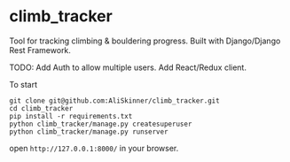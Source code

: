 # climb_tracker
Tool for tracking climbing &amp; bouldering progress.
Built with Django/Django Rest Framework.

TODO:
  Add Auth to allow multiple users.
  Add React/Redux client.

To start
```
git clone git@github.com:AliSkinner/climb_tracker.git
cd climb_tracker
pip install -r requirements.txt
python climb_tracker/manage.py createsuperuser
python climb_tracker/manage.py runserver
```
open `http://127.0.0.1:8000/` in your browser.
